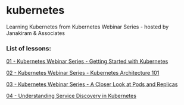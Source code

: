 # kubernetes
Learning Kubernetes from Kubernetes Webinar Series - hosted by Janakiram &amp; Associates

### List of lessons:

[01 - Kubernetes Webinar Series - Getting Started with Kubernetes](./01-lesson/README.md)

[02 - Kubernetes Webinar Series - Kubernetes Architecture 101](./02-lesson/README.md)

[03 - Kubernetes Webinar Series - A Closer Look at Pods and Replicas](./03-lesson/README.md)

[04 - Understanding Service Discovery in Kubernetes](./04-lesson/README.md)


